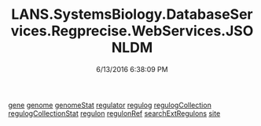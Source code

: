 ﻿---
title: LANS.SystemsBiology.DatabaseServices.Regprecise.WebServices.JSONLDM
date: 6/13/2016 6:38:09 PM
---

[gene](T-LANS.SystemsBiology.DatabaseServices.Regprecise.WebServices.JSONLDM.gene.html)
[genome](T-LANS.SystemsBiology.DatabaseServices.Regprecise.WebServices.JSONLDM.genome.html)
[genomeStat](T-LANS.SystemsBiology.DatabaseServices.Regprecise.WebServices.JSONLDM.genomeStat.html)
[regulator](T-LANS.SystemsBiology.DatabaseServices.Regprecise.WebServices.JSONLDM.regulator.html)
[regulog](T-LANS.SystemsBiology.DatabaseServices.Regprecise.WebServices.JSONLDM.regulog.html)
[regulogCollection](T-LANS.SystemsBiology.DatabaseServices.Regprecise.WebServices.JSONLDM.regulogCollection.html)
[regulogCollectionStat](T-LANS.SystemsBiology.DatabaseServices.Regprecise.WebServices.JSONLDM.regulogCollectionStat.html)
[regulon](T-LANS.SystemsBiology.DatabaseServices.Regprecise.WebServices.JSONLDM.regulon.html)
[regulonRef](T-LANS.SystemsBiology.DatabaseServices.Regprecise.WebServices.JSONLDM.regulonRef.html)
[searchExtRegulons](T-LANS.SystemsBiology.DatabaseServices.Regprecise.WebServices.JSONLDM.searchExtRegulons.html)
[site](T-LANS.SystemsBiology.DatabaseServices.Regprecise.WebServices.JSONLDM.site.html)
